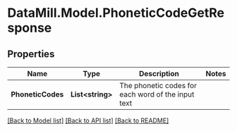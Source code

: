 # DataMill.Model.PhoneticCodeGetResponse
## Properties

Name | Type | Description | Notes
------------ | ------------- | ------------- | -------------
**PhoneticCodes** | **List&lt;string&gt;** | The phonetic codes for each word of the input text  | 

[[Back to Model list]](../README.md#documentation-for-models) [[Back to API list]](../README.md#documentation-for-api-endpoints) [[Back to README]](../README.md)

